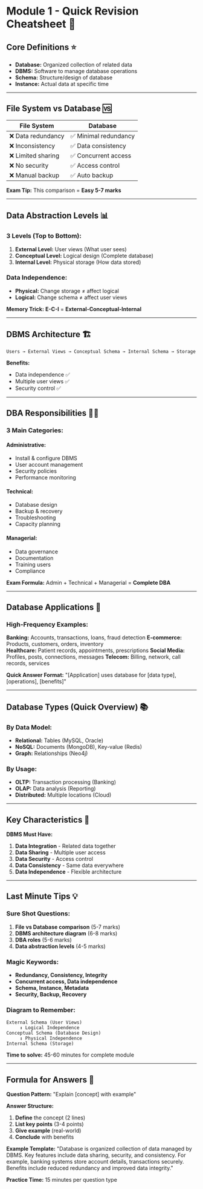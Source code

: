 # Module 1 - Quick Revision Cheatsheet 🚀

## Core Definitions ⭐
- **Database:** Organized collection of related data
- **DBMS:** Software to manage database operations
- **Schema:** Structure/design of database
- **Instance:** Actual data at specific time

---

## File System vs Database 🆚

| **File System** | **Database** |
|---|---|
| ❌ Data redundancy | ✅ Minimal redundancy |
| ❌ Inconsistency | ✅ Data consistency |
| ❌ Limited sharing | ✅ Concurrent access |
| ❌ No security | ✅ Access control |
| ❌ Manual backup | ✅ Auto backup |

**Exam Tip:** This comparison = **Easy 5-7 marks**

---

## Data Abstraction Levels 📊

### **3 Levels (Top to Bottom):**
1. **External Level:** User views (What user sees)
2. **Conceptual Level:** Logical design (Complete database)  
3. **Internal Level:** Physical storage (How data stored)

### **Data Independence:**
- **Physical:** Change storage ≠ affect logical
- **Logical:** Change schema ≠ affect user views

**Memory Trick:** **E-C-I** = **External-Conceptual-Internal**

---

## DBMS Architecture 🏗️

```
Users → External Views → Conceptual Schema → Internal Schema → Storage
```

**Benefits:**
- Data independence ✅
- Multiple user views ✅  
- Security control ✅

---

## DBA Responsibilities 👨‍💼

### **3 Main Categories:**

#### **Administrative:**
- Install & configure DBMS
- User account management
- Security policies
- Performance monitoring

#### **Technical:**
- Database design
- Backup & recovery
- Troubleshooting
- Capacity planning

#### **Managerial:**
- Data governance
- Documentation
- Training users
- Compliance

**Exam Formula:** Admin + Technical + Managerial = **Complete DBA**

---

## Database Applications 🎯

### **High-Frequency Examples:**

**Banking:** Accounts, transactions, loans, fraud detection
**E-commerce:** Products, customers, orders, inventory  
**Healthcare:** Patient records, appointments, prescriptions
**Social Media:** Profiles, posts, connections, messages
**Telecom:** Billing, network, call records, services

**Quick Answer Format:**
"[Application] uses database for [data type], [operations], [benefits]"

---

## Database Types (Quick Overview) 📚

### **By Data Model:**
- **Relational:** Tables (MySQL, Oracle)
- **NoSQL:** Documents (MongoDB), Key-value (Redis)
- **Graph:** Relationships (Neo4j)

### **By Usage:**
- **OLTP:** Transaction processing (Banking)
- **OLAP:** Data analysis (Reporting)
- **Distributed:** Multiple locations (Cloud)

---

## Key Characteristics 🔑

**DBMS Must Have:**
1. **Data Integration** - Related data together
2. **Data Sharing** - Multiple user access
3. **Data Security** - Access control
4. **Data Consistency** - Same data everywhere
5. **Data Independence** - Flexible architecture

---

## Last Minute Tips 💡

### **Sure Shot Questions:**
1. **File vs Database comparison** (5-7 marks)
2. **DBMS architecture diagram** (6-8 marks)
3. **DBA roles** (5-6 marks)
4. **Data abstraction levels** (4-5 marks)

### **Magic Keywords:**
- **Redundancy, Consistency, Integrity**
- **Concurrent access, Data independence**  
- **Schema, Instance, Metadata**
- **Security, Backup, Recovery**

### **Diagram to Remember:**
```
External Schema (User Views)
     ↕️ Logical Independence
Conceptual Schema (Database Design)
     ↕️ Physical Independence  
Internal Schema (Storage)
```

**Time to solve:** 45-60 minutes for complete module

---

## Formula for Answers 📝

**Question Pattern:** "Explain [concept] with example"

**Answer Structure:**
1. **Define** the concept (2 lines)
2. **List key points** (3-4 points)
3. **Give example** (real-world)
4. **Conclude** with benefits

**Example Template:**
"Database is organized collection of data managed by DBMS. Key features include data sharing, security, and consistency. For example, banking systems store account details, transactions securely. Benefits include reduced redundancy and improved data integrity."

**Practice Time:** 15 minutes per question type
